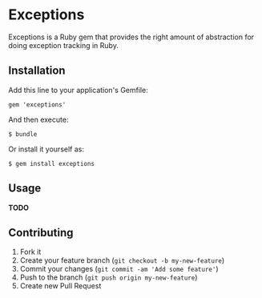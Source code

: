 # Exceptions

Exceptions is a Ruby gem that provides the right amount of abstraction for doing exception
tracking in Ruby.

## Installation

Add this line to your application's Gemfile:

    gem 'exceptions'

And then execute:

    $ bundle

Or install it yourself as:

    $ gem install exceptions

## Usage

**TODO**

## Contributing

1. Fork it
2. Create your feature branch (`git checkout -b my-new-feature`)
3. Commit your changes (`git commit -am 'Add some feature'`)
4. Push to the branch (`git push origin my-new-feature`)
5. Create new Pull Request
